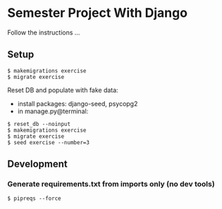 # Semester Project With Django

Follow the instructions ...

## Setup
```shell
$ makemigrations exercise
$ migrate exercise
```


Reset DB and populate with fake data:

- install packages: django-seed, psycopg2
- in manage.py@terminal:

```shell
$ reset_db --noinput
$ makemigrations exercise
$ migrate exercise
$ seed exercise --number=3
```


## Development
### Generate requirements.txt from imports only (no dev tools)
```shell
$ pipreqs --force
```






